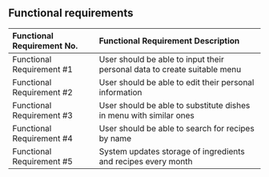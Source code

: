 ## Functional requirements

|Functional Requirement No. | Functional Requirement Description|
|:--------------------------|:---------------------------------|
|Functional Requirement #1    | User should be able to input their personal data to create suitable menu|
|Functional Requirement #2    | User should be able to edit their personal information|
|Functional Requirement #3    | User should be able to substitute dishes in menu with similar ones|
|Functional Requirement #4    | User should be able to search for recipes by name|
|Functional Requirement #5    | System updates storage of ingredients and recipes every month|


